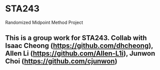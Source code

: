 # STA243
Randomized Midpoint Method Project
## This is a group work for STA243. Collab with Isaac Cheong (https://github.com/dhcheong), Allen Li (https://github.com/Allen-L1i), Junwon Choi (https://github.com/cjunwon)
